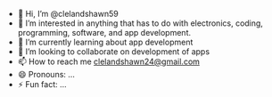 - 👋 Hi, I’m @clelandshawn59
- 👀 I’m interested in anything that has to do with electronics, coding, programming, software, and app development.
- 🌱 I’m currently learning about app development 
- 💞️ I’m looking to collaborate on development of apps
- 📫 How to reach me clelandshawn24@gmail.com
- 😄 Pronouns: ...
- ⚡ Fun fact: ...

<!---
clelandshawn59/clelandshawn59 is a ✨ special ✨ repository because its `README.md` (this file) appears on your GitHub profile.
You can click the Preview link to take a look at your changes. 
--->
